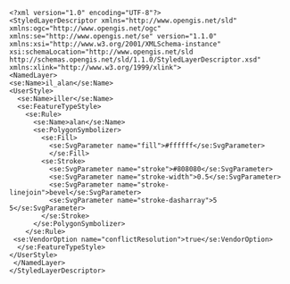     
    <?xml version="1.0" encoding="UTF-8"?>
    <StyledLayerDescriptor xmlns="http://www.opengis.net/sld" xmlns:ogc="http://www.opengis.net/ogc" xmlns:se="http://www.opengis.net/se" version="1.1.0" xmlns:xsi="http://www.w3.org/2001/XMLSchema-instance" xsi:schemaLocation="http://www.opengis.net/sld http://schemas.opengis.net/sld/1.1.0/StyledLayerDescriptor.xsd" xmlns:xlink="http://www.w3.org/1999/xlink">
    <NamedLayer>
    <se:Name>il_alan</se:Name>
    <UserStyle>
      <se:Name>iller</se:Name>
      <se:FeatureTypeStyle>
        <se:Rule>
          <se:Name>alan</se:Name>
          <se:PolygonSymbolizer>
            <se:Fill>
              <se:SvgParameter name="fill">#ffffff</se:SvgParameter>
              </se:Fill>
            <se:Stroke>
              <se:SvgParameter name="stroke">#808080</se:SvgParameter>
              <se:SvgParameter name="stroke-width">0.5</se:SvgParameter>
              <se:SvgParameter name="stroke-linejoin">bevel</se:SvgParameter>
              <se:SvgParameter name="stroke-dasharray">5 5</se:SvgParameter>
            </se:Stroke>
          </se:PolygonSymbolizer>
        </se:Rule>         
     <se:VendorOption name="conflictResolution">true</se:VendorOption>
      </se:FeatureTypeStyle>
    </UserStyle>
     </NamedLayer>
    </StyledLayerDescriptor>
